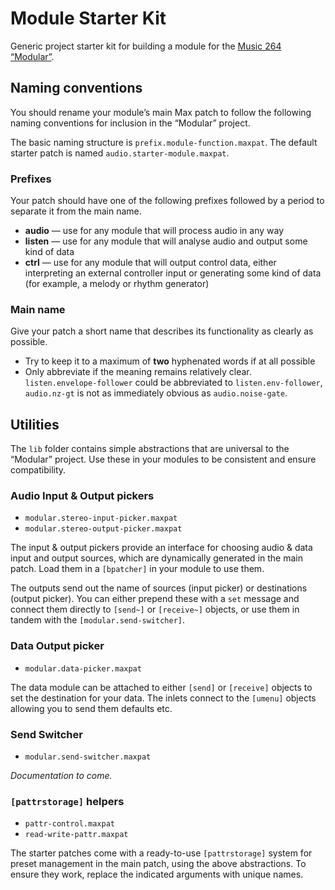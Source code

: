 # Module Starter Kit
Generic project starter kit for building a module for the [Music 264 “Modular”](https://github.com/mus264/music-264-modular).

## Naming conventions
You should rename your module’s main Max patch to follow the following naming conventions for inclusion in the “Modular” project.

The basic naming structure is `prefix.module-function.maxpat`. The default starter patch is named `audio.starter-module.maxpat`.

### Prefixes
Your patch should have one of the following prefixes followed by a period to separate it from the main name.
* **audio** — use for any module that will process audio in any way
* **listen** — use for any module that will analyse audio and output some kind of data
* **ctrl** — use for any module that will output control data, either interpreting an external controller input or generating some kind of data (for example, a melody or rhythm generator)

### Main name
Give your patch a short name that describes its functionality as clearly as possible.
* Try to keep it to a maximum of **two** hyphenated words if at all possible
* Only abbreviate if the meaning remains relatively clear. `listen.envelope-follower` could be abbreviated to `listen.env-follower`, `audio.nz-gt` is not as immediately obvious as `audio.noise-gate`.

## Utilities
The `lib` folder contains simple abstractions that are universal to the “Modular” project. Use these in your modules to be consistent and ensure compatibility.

### Audio Input & Output pickers
* `modular.stereo-input-picker.maxpat`
* `modular.stereo-output-picker.maxpat`

The input & output pickers provide an interface for choosing audio & data input and output sources, which are dynamically generated in the main patch. Load them in a `[bpatcher]` in your module to use them.

The outputs send out the name of sources (input picker) or destinations (output picker). You can either prepend these with a `set` message and connect them directly to `[send~]` or `[receive~]` objects, or use them in tandem with the `[modular.send-switcher]`.

### Data Output picker
* `modular.data-picker.maxpat`

The data module can be attached to either `[send]` or `[receive]` objects to set the destination for your data. The inlets connect to the `[umenu]` objects allowing you to send them defaults etc.

### Send Switcher
* `modular.send-switcher.maxpat`

*Documentation to come.*

### `[pattrstorage]` helpers
* `pattr-control.maxpat`
* `read-write-pattr.maxpat`

The starter patches come with a ready-to-use `[pattrstorage]` system for preset management in the main patch, using the above abstractions. To ensure they work, replace the indicated arguments with unique names.
